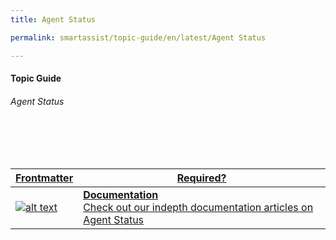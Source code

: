 ```yaml
---
title: Agent Status

permalink: smartassist/topic-guide/en/latest/Agent Status     

---
```

#### Topic Guide
###### Agent Status

<br>
<br>
<br>

<a class="doc-link" target="_blank" href="https://docs.kore.ai/smartassist/settings/agent-status/agent-status">

| Frontmatter | Required? |
|-------------|-------------|
| ![alt text](images/docIcon.svg "Title") | **Documentation**  <br /> Check out our indepth documentation articles on Agent Status | 


</a>